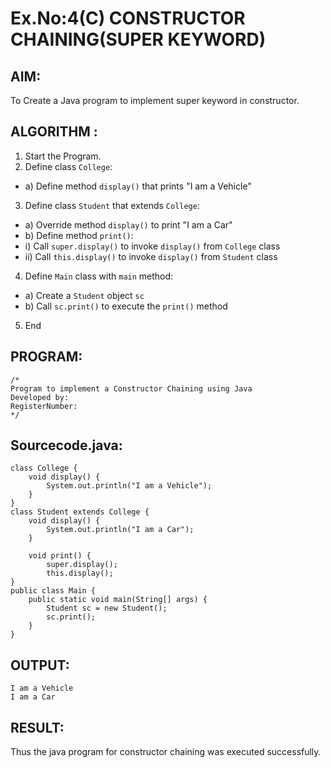 # Ex.No:4(C)    CONSTRUCTOR CHAINING(SUPER KEYWORD)

## AIM:
To Create a Java program to implement super keyword in constructor.

## ALGORITHM :
1.  Start the Program.
2.	Define class `College`:
-	a) Define method `display()` that prints "I am a Vehicle"
3.	Define class `Student` that extends `College`:
-	a) Override method `display()` to print "I am a Car"
-	b) Define method `print()`:
-	i) Call `super.display()` to invoke `display()` from `College` class
-	ii) Call `this.display()` to invoke `display()` from `Student` class
4.	Define `Main` class with `main` method:
-	a) Create a `Student` object `sc`
-	b) Call `sc.print()` to execute the `print()` method
5.	End







## PROGRAM:
 ```
/*
Program to implement a Constructor Chaining using Java
Developed by: 
RegisterNumber:  
*/
```

## Sourcecode.java:
```
class College {
    void display() {
        System.out.println("I am a Vehicle");
    }
}
class Student extends College {
    void display() {
        System.out.println("I am a Car");
    }

    void print() {
        super.display(); 
        this.display();  
}
public class Main {
    public static void main(String[] args) {
        Student sc = new Student();
        sc.print();
    }
}
```









## OUTPUT:
```
I am a Vehicle
I am a Car
```



## RESULT:
Thus the java program for constructor chaining was executed successfully.




